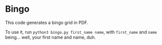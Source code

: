 # Bingo
This code generates a bingo grid in PDF.

To use it, run `python3 bingo.py first_name name`, with `first_name` and `name` being… well, your first name and name, duh.
